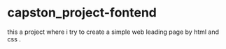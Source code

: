 # capston_project-fontend
this a project where i try to create a simple  web leading page by html and css . 
